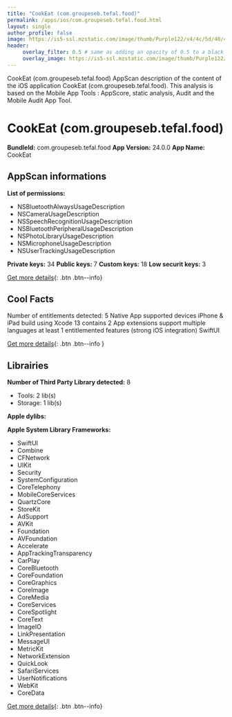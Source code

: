 ```yaml
---
title: "CookEat (com.groupeseb.tefal.food)"
permalink: /apps/ios/com.groupeseb.tefal.food.html
layout: single
author_profile: false
image: https://is5-ssl.mzstatic.com/image/thumb/Purple122/v4/4c/5d/40/4c5d40a2-3df3-8297-8576-eedf4a4726a8/AppIcon-1x_U007emarketing-0-10-0-0-85-220-0.png/512x512bb.jpg
header: 
     overlay_filter: 0.5 # same as adding an opacity of 0.5 to a black background
     overlay_image: https://is5-ssl.mzstatic.com/image/thumb/Purple122/v4/4c/5d/40/4c5d40a2-3df3-8297-8576-eedf4a4726a8/AppIcon-1x_U007emarketing-0-10-0-0-85-220-0.png/512x512bb.jpg
---
```

CookEat (com.groupeseb.tefal.food) AppScan description of the content of the iOS application CookEat (com.groupeseb.tefal.food). This analysis is based on the Mobile App Tools : AppScore, static analysis, Audit and the Mobile Audit App Tool.

# CookEat (com.groupeseb.tefal.food)

**BundleId:** com.groupeseb.tefal.food
**App Version:** 24.0.0
**App Name:** CookEat


## AppScan informations 

**List of permissions:** 
- NSBluetoothAlwaysUsageDescription
- NSCameraUsageDescription
- NSSpeechRecognitionUsageDescription
- NSBluetoothPeripheralUsageDescription
- NSPhotoLibraryUsageDescription
- NSMicrophoneUsageDescription
- NSUserTrackingUsageDescription
  
  
**Private keys:** 34
**Public keys:** 7
**Custom keys:** 18
**Low securit keys:** 3
  
[Get more details](/pricing.html){: .btn .btn--info}

## Cool Facts

Number of entitlements detected: 5
Native App
supported devices iPhone & iPad
build using Xcode 13
contains 2 App extensions
support multiple languages
at least 1 entitlemented features (strong iOS integration)
SwiftUI
  
[Get more details](/pricing.html){: .btn .btn--info }

## Librairies 
**Number of Third Party Library detected:** 8
- Tools: 2 lib(s)
- Storage: 1 lib(s)


**Apple dylibs:**


**Apple System Library Frameworks:**
- SwiftUI
- Combine
- CFNetwork
- UIKit
- Security
- SystemConfiguration
- CoreTelephony
- MobileCoreServices
- QuartzCore
- StoreKit
- AdSupport
- AVKit
- Foundation
- AVFoundation
- Accelerate
- AppTrackingTransparency
- CarPlay
- CoreBluetooth
- CoreFoundation
- CoreGraphics
- CoreImage
- CoreMedia
- CoreServices
- CoreSpotlight
- CoreText
- ImageIO
- LinkPresentation
- MessageUI
- MetricKit
- NetworkExtension
- QuickLook
- SafariServices
- UserNotifications
- WebKit
- CoreData


  
[Get more details](/pricing.html){: .btn .btn--info}

